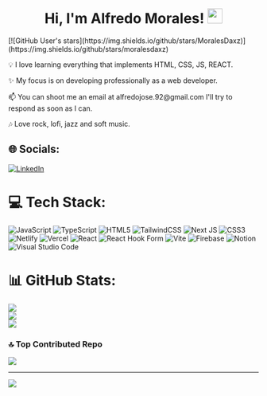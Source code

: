 
 
  <h1 align='center'>Hi, I'm Alfredo Morales! <img src='https://i.ibb.co/2chd5wS/68747470733a2f2f6d656469612e67697068792e636f6d2f6d656469612f6876524a434c467a6361737252346961377a2f67.gif' width='30'> </h1> 
  [![GitHub User's stars](https://img.shields.io/github/stars/MoralesDaxz)](https://img.shields.io/github/stars/moralesdaxz)


<p>💡  I love learning everything that implements HTML, CSS, JS, REACT.</p>
<p>✨ My focus is on developing professionally as a web developer.</p>
<p>📫 You can shoot me an email at alfredojose.92@gmail.com I'll try to respond as soon as I can.</p>
<p>🎶 Love rock, lofi, jazz and soft music.</p>
</div>

## 🌐 Socials:
[![LinkedIn](https://img.shields.io/badge/LinkedIn-%230077B5.svg?logo=linkedin&logoColor=white)](https://linkedin.com/in/https://www.linkedin.com/in/alfredo-jose-morales-ramirez-6b664b1a7/) 

# 💻 Tech Stack:
![JavaScript](https://img.shields.io/badge/javascript-%23323330.svg?style=flat&logo=javascript&logoColor=%23F7DF1E) ![TypeScript](https://img.shields.io/badge/typescript-%23007ACC.svg?style=flat&logo=typescript&logoColor=white) ![HTML5](https://img.shields.io/badge/html5-%23E34F26.svg?style=flat&logo=html5&logoColor=white) ![TailwindCSS](https://img.shields.io/badge/tailwindcss-%2338B2AC.svg?style=flat&logo=tailwind-css&logoColor=white) ![Next JS](https://img.shields.io/badge/Next-black?style=flat&logo=next.js&logoColor=white) ![CSS3](https://img.shields.io/badge/css3-%231572B6.svg?style=flat&logo=css3&logoColor=white) ![Netlify](https://img.shields.io/badge/netlify-%23000000.svg?style=flat&logo=netlify&logoColor=#00C7B7) ![Vercel](https://img.shields.io/badge/vercel-%23000000.svg?style=flat&logo=vercel&logoColor=white) ![React](https://img.shields.io/badge/react-%2320232a.svg?style=flat&logo=react&logoColor=%2361DAFB) ![React Hook Form](https://img.shields.io/badge/React%20Hook%20Form-%23EC5990.svg?style=flat&logo=reacthookform&logoColor=white) ![Vite](https://img.shields.io/badge/vite-%23646CFF.svg?style=flat&logo=vite&logoColor=white) ![Firebase](https://img.shields.io/badge/Firebase-039BE5?style=flat&logo=Firebase&logoColor=white) ![Notion](https://img.shields.io/badge/Notion-%23000000.svg?style=flat&logo=notion&logoColor=white)
<img src="https://camo.githubusercontent.com/1ca4fca85fcdf590edd7002c02ded299502daa79309d0656859b69d55a1c1fa9/68747470733a2f2f696d672e736869656c64732e696f2f62616467652f2d56697375616c25323053747564696f253230436f64652d3035313232413f7374796c653d666c6174266c6f676f3d76697375616c2d73747564696f2d636f6465266c6f676f436f6c6f723d303037414343" alt="Visual Studio Code" data-canonical-src="https://img.shields.io/badge/-Visual%20Studio%20Code-05122A?style=flat&amp;logo=visual-studio-code&amp;logoColor=007ACC" style="max-width: 100%;">
# 📊 GitHub Stats:
![](https://github-readme-stats.vercel.app/api?username=MoralesDaxz&theme=dark&hide_border=false&include_all_commits=false&count_private=false)<br/>
![](https://github-readme-streak-stats.herokuapp.com/?user=MoralesDaxz&theme=dark&hide_border=false)<br/>
![](https://github-readme-stats.vercel.app/api/top-langs/?username=MoralesDaxz&theme=dark&hide_border=false&include_all_commits=false&count_private=false&layout=compact)

### 🔝 Top Contributed Repo
![](https://github-contributor-stats.vercel.app/api?username=MoralesDaxz&limit=5&theme=dark&combine_all_yearly_contributions=true)

---
[![](https://visitcount.itsvg.in/api?id=MoralesDaxz&icon=0&color=0)](https://visitcount.itsvg.in)

